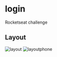 # login
Rocketseat challenge 

## Layout

![layout](https://user-images.githubusercontent.com/95758854/202314834-73a82227-b566-4e1a-87c4-0f6acc4572aa.png)
![layoutphone](https://user-images.githubusercontent.com/95758854/202314998-7555ea86-306c-44a8-99a5-c56a9258a93f.png)

